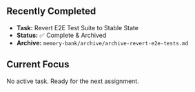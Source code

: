 ## Recently Completed
- **Task:** Revert E2E Test Suite to Stable State
- **Status:** ✅ Complete & Archived
- **Archive:** `memory-bank/archive/archive-revert-e2e-tests.md`

## Current Focus
No active task. Ready for the next assignment. 